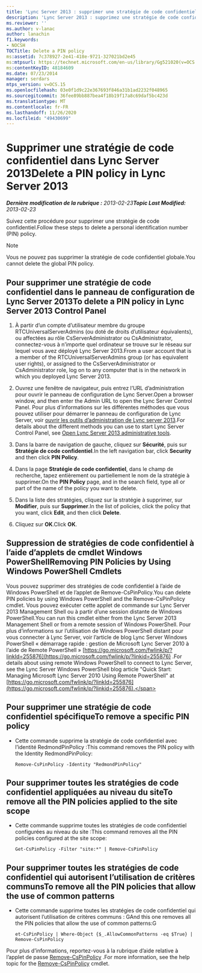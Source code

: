 ```yaml
---
title: 'Lync Server 2013 : supprimer une stratégie de code confidentiel'
description: 'Lync Server 2013 : supprimez une stratégie de code confidentiel.'
ms.reviewer: ''
ms.author: v-lanac
author: lanachin
f1.keywords:
- NOCSH
TOCTitle: Delete a PIN policy
ms:assetid: 7c378927-2e41-418e-9721-327021bd2e45
ms:mtpsurl: https://technet.microsoft.com/en-us/library/Gg521020(v=OCS.15)
ms:contentKeyID: 48184609
ms.date: 07/23/2014
manager: serdars
mtps_version: v=OCS.15
ms.openlocfilehash: 03e0f1d9c22e367693f846a31b1ad2232f048965
ms.sourcegitcommit: 36fee89bb887bea4f18b19f17a8c69daf5bc423d
ms.translationtype: MT
ms.contentlocale: fr-FR
ms.lasthandoff: 11/26/2020
ms.locfileid: "49430699"
---
```

# <a name="delete-a-pin-policy-in-lync-server-2013"></a><span data-ttu-id="4838c-103">Supprimer une stratégie de code confidentiel dans Lync Server 2013</span><span class="sxs-lookup"><span data-stu-id="4838c-103">Delete a PIN policy in Lync Server 2013</span></span>

<div data-xmlns="http://www.w3.org/1999/xhtml">

<div class="topic" data-xmlns="http://www.w3.org/1999/xhtml" data-msxsl="urn:schemas-microsoft-com:xslt" data-cs="https://msdn.microsoft.com/">

<div data-asp="https://msdn2.microsoft.com/asp">



</div>

<div id="mainSection">

<div id="mainBody"><span data-ttu-id="4838c-104">

<span> </span></span><span class="sxs-lookup"><span data-stu-id="4838c-104">

<span> </span></span></span>

<span data-ttu-id="4838c-105">_**Dernière modification de la rubrique :** 2013-02-23_</span><span class="sxs-lookup"><span data-stu-id="4838c-105">_**Topic Last Modified:** 2013-02-23_</span></span>

<span data-ttu-id="4838c-106">Suivez cette procédure pour supprimer une stratégie de code confidentiel.</span><span class="sxs-lookup"><span data-stu-id="4838c-106">Follow these steps to delete a personal identification number (PIN) policy.</span></span>

<div>


> [!NOTE]  
> <span data-ttu-id="4838c-107">Vous ne pouvez pas supprimer la stratégie de code confidentiel globale.</span><span class="sxs-lookup"><span data-stu-id="4838c-107">You cannot delete the global PIN policy.</span></span>



</div>

<div>

## <a name="to-delete-a-pin-policy-in-lync-server-2013-control-panel"></a><span data-ttu-id="4838c-108">Pour supprimer une stratégie de code confidentiel dans le panneau de configuration de Lync Server 2013</span><span class="sxs-lookup"><span data-stu-id="4838c-108">To delete a PIN policy in Lync Server 2013 Control Panel</span></span>

1.  <span data-ttu-id="4838c-109">À partir d’un compte d’utilisateur membre du groupe RTCUniversalServerAdmins (ou doté de droits d’utilisateur équivalents), ou affectées au rôle CsServerAdministrator ou CsAdministrator, connectez-vous à n’importe quel ordinateur se trouve sur le réseau sur lequel vous avez déployé Lync Server 2013.</span><span class="sxs-lookup"><span data-stu-id="4838c-109">From a user account that is a member of the RTCUniversalServerAdmins group (or has equivalent user rights), or assigned to the CsServerAdministrator or CsAdministrator role, log on to any computer that is in the network in which you deployed Lync Server 2013.</span></span>

2.  <span data-ttu-id="4838c-110">Ouvrez une fenêtre de navigateur, puis entrez l’URL d’administration pour ouvrir le panneau de configuration de Lync Server.</span><span class="sxs-lookup"><span data-stu-id="4838c-110">Open a browser window, and then enter the Admin URL to open the Lync Server Control Panel.</span></span> <span data-ttu-id="4838c-111">Pour plus d’informations sur les différentes méthodes que vous pouvez utiliser pour démarrer le panneau de configuration de Lync Server, voir [ouvrir les outils d’administration de Lync server 2013](lync-server-2013-open-lync-server-administrative-tools.md).</span><span class="sxs-lookup"><span data-stu-id="4838c-111">For details about the different methods you can use to start Lync Server Control Panel, see [Open Lync Server 2013 administrative tools](lync-server-2013-open-lync-server-administrative-tools.md).</span></span>

3.  <span data-ttu-id="4838c-112">Dans la barre de navigation de gauche, cliquez sur **Sécurité**, puis sur **Stratégie de code confidentiel**.</span><span class="sxs-lookup"><span data-stu-id="4838c-112">In the left navigation bar, click **Security** and then click **PIN Policy**.</span></span>

4.  <span data-ttu-id="4838c-113">Dans la page **Stratégie de code confidentiel**, dans le champ de recherche, tapez entièrement ou partiellement le nom de la stratégie à supprimer.</span><span class="sxs-lookup"><span data-stu-id="4838c-113">On the **PIN Policy** page, and in the search field, type all or part of the name of the policy you want to delete.</span></span>

5.  <span data-ttu-id="4838c-114">Dans la liste des stratégies, cliquez sur la stratégie à supprimer, sur **Modifier**, puis sur **Supprimer**.</span><span class="sxs-lookup"><span data-stu-id="4838c-114">In the list of policies, click the policy that you want, click **Edit**, and then click **Delete**.</span></span>

6.  <span data-ttu-id="4838c-115">Cliquez sur **OK**.</span><span class="sxs-lookup"><span data-stu-id="4838c-115">Click **OK**.</span></span>

</div>

<div>

## <a name="removing-pin-policies-by-using-windows-powershell-cmdlets"></a><span data-ttu-id="4838c-116">Suppression de stratégies de code confidentiel à l’aide d’applets de cmdlet Windows PowerShell</span><span class="sxs-lookup"><span data-stu-id="4838c-116">Removing PIN Policies by Using Windows PowerShell Cmdlets</span></span>

<span data-ttu-id="4838c-117">Vous pouvez supprimer des stratégies de code confidentiel à l’aide de Windows PowerShell et de l’applet de Remove-CsPinPolicy.</span><span class="sxs-lookup"><span data-stu-id="4838c-117">You can delete PIN policies by using Windows PowerShell and the Remove-CsPinPolicy cmdlet.</span></span> <span data-ttu-id="4838c-118">Vous pouvez exécuter cette applet de commande sur Lync Server 2013 Management Shell ou à partir d’une session distante de Windows PowerShell.</span><span class="sxs-lookup"><span data-stu-id="4838c-118">You can run this cmdlet either from the Lync Server 2013 Management Shell or from a remote session of Windows PowerShell.</span></span> <span data-ttu-id="4838c-119">Pour plus d’informations sur l’utilisation de Windows PowerShell distant pour vous connecter à Lync Server, voir l’article de blog Lync Server Windows PowerShell « démarrage rapide : gestion de Microsoft Lync Server 2010 à l’aide de Remote PowerShell » [https://go.microsoft.com/fwlink/p/?linkId=255876](https://go.microsoft.com/fwlink/p/?linkid=255876) .</span><span class="sxs-lookup"><span data-stu-id="4838c-119">For details about using remote Windows PowerShell to connect to Lync Server, see the Lync Server Windows PowerShell blog article "Quick Start: Managing Microsoft Lync Server 2010 Using Remote PowerShell" at [https://go.microsoft.com/fwlink/p/?linkId=255876](https://go.microsoft.com/fwlink/p/?linkid=255876).</span></span>

<div>

## <a name="to-remove-a-specific-pin-policy"></a><span data-ttu-id="4838c-120">Pour supprimer une stratégie de code confidentiel spécifique</span><span class="sxs-lookup"><span data-stu-id="4838c-120">To remove a specific PIN policy</span></span>

  - <span data-ttu-id="4838c-121">Cette commande supprime la stratégie de code confidentiel avec l’identité RedmondPinPolicy :</span><span class="sxs-lookup"><span data-stu-id="4838c-121">This command removes the PIN policy with the Identity RedmondPinPolicy:</span></span>
    
        Remove-CsPinPolicy -Identity "RedmondPinPolicy"

</div>

<div>

## <a name="to-remove-all-the-pin-policies-applied-to-the-site-scope"></a><span data-ttu-id="4838c-122">Pour supprimer toutes les stratégies de code confidentiel appliquées au niveau du site</span><span class="sxs-lookup"><span data-stu-id="4838c-122">To remove all the PIN policies applied to the site scope</span></span>

  - <span data-ttu-id="4838c-123">Cette commande supprime toutes les stratégies de code confidentiel configurées au niveau du site :</span><span class="sxs-lookup"><span data-stu-id="4838c-123">This command removes all the PIN policies configured at the site scope:</span></span>
    
        Get-CsPinPolicy -Filter "site:*" | Remove-CsPinPolicy

</div>

<div>

## <a name="to-remove-all-the-pin-policies-that-allow-the-use-of-common-patterns"></a><span data-ttu-id="4838c-124">Pour supprimer toutes les stratégies de code confidentiel qui autorisent l’utilisation de critères communs</span><span class="sxs-lookup"><span data-stu-id="4838c-124">To remove all the PIN policies that allow the use of common patterns</span></span>

  - <span data-ttu-id="4838c-125">Cette commande supprime toutes les stratégies de code confidentiel qui autorisent l’utilisation de critères communs : G</span><span class="sxs-lookup"><span data-stu-id="4838c-125">And this one removes all the PIN policies that allow the use of common patterns:G</span></span>
    
        et-CsPinPolicy | Where-Object {$_.AllowCommonPatterns -eq $True} | Remove-CsPinPolicy

</div>

<span data-ttu-id="4838c-126">Pour plus d’informations, reportez-vous à la rubrique d’aide relative à l’applet de passe [Remove-CsPinPolicy](https://docs.microsoft.com/powershell/module/skype/Remove-CsPinPolicy) .</span><span class="sxs-lookup"><span data-stu-id="4838c-126">For more information, see the help topic for the [Remove-CsPinPolicy](https://docs.microsoft.com/powershell/module/skype/Remove-CsPinPolicy) cmdlet.</span></span>

<span data-ttu-id="4838c-127"></div>

</div>

<span> </span>

</div>

</div>

</span><span class="sxs-lookup"><span data-stu-id="4838c-127"></div>

</div>

<span> </span>

</div>

</div>

</span></span></div>

